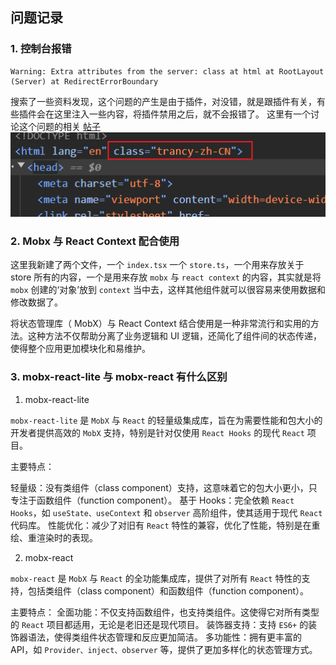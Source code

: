 ## 问题记录

### 1. 控制台报错

```
Warning: Extra attributes from the server: class at html at RootLayout (Server) at RedirectErrorBoundary
```

搜索了一些资料发现，这个问题的产生是由于插件，对没错，就是跟插件有关，有些插件会在这里注入一些内容，将插件禁用之后，就不会报错了。
这里有一个讨论这个问题的相关 [帖子](https://stackoverflow.com/questions/75337953/what-causes-nextjs-warning-extra-attributes-from-the-server-data-new-gr-c-s-c)
![alt text](public/image.png)

### 2. Mobx 与 React Context 配合使用

这里我新建了两个文件，一个 `index.tsx` 一个 `store.ts`，一个用来存放关于 store 所有的内容，一个是用来存放 `mobx` 与 `react context` 的内容，其实就是将 `mobx` 创建的‘对象’放到 `context` 当中去，这样其他组件就可以很容易来使用数据和修改数据了。

将状态管理库（ MobX）与 React Context 结合使用是一种非常流行和实用的方法。这种方法不仅帮助分离了业务逻辑和 UI 逻辑，还简化了组件间的状态传递，使得整个应用更加模块化和易维护。

### 3. mobx-react-lite 与 mobx-react 有什么区别

1. mobx-react-lite

`mobx-react-lite` 是 `MobX` 与 `React` 的轻量级集成库，旨在为需要性能和包大小的开发者提供高效的 `MobX` 支持，特别是针对仅使用 `React Hooks` 的现代 `React` 项目。

主要特点：

轻量级：没有类组件（class component）支持，这意味着它的包大小更小，只专注于函数组件（function component）。
基于 Hooks：完全依赖 `React Hooks`，如 `useState、useContext` 和 `observer` 高阶组件，使其适用于现代 `React` 代码库。
性能优化：减少了对旧有 `React` 特性的兼容，优化了性能，特别是在重绘、重渲染时的表现。

2. mobx-react

`mobx-react` 是 `MobX` 与 `React` 的全功能集成库，提供了对所有 `React` 特性的支持，包括类组件（class component）和函数组件（function component）。

主要特点：
全面功能：不仅支持函数组件，也支持类组件。这使得它对所有类型的 `React` 项目都适用，无论是老旧还是现代项目。
装饰器支持：支持 `ES6+` 的装饰器语法，使得类组件状态管理和反应更加简洁。
多功能性：拥有更丰富的 API，如 `Provider、inject、observer` 等，提供了更加多样化的状态管理方式。
